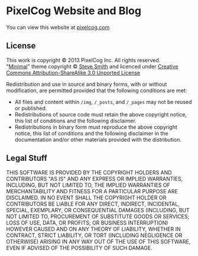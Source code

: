 # PixelCog Website and Blog

You can view this website at [pixelcog.com](http://pixelcog.com/)

## License

This work is copyright © 2013 PixelCog Inc.  All rights reserved.  
"[Minimal](https://github.com/orderedlist/minimal)" theme copyright © [Steve Smith](http://orderedlist.com/) and licenced under [Creative Commons Attribution-ShareAlike 3.0 Unported License](http://creativecommons.org/licenses/by-sa/3.0/)

Redistribution and use in source and binary forms, with or without modification, are permitted provided that the following conditions are met:

- All files and content within `/img`, `/_posts`, and `/_pages` may not be reused or published.
- Redistributions of source code must retain the above copyright notice, this list of conditions and the following disclaimer.
- Redistributions in binary form must reproduce the above copyright notice, this list of conditions and the following disclaimer in the documentation and/or other materials provided with the distribution.


## Legal Stuff

THIS SOFTWARE IS PROVIDED BY THE COPYRIGHT HOLDERS AND CONTRIBUTORS "AS IS" AND ANY EXPRESS OR IMPLIED WARRANTIES, INCLUDING, BUT NOT LIMITED TO, THE IMPLIED WARRANTIES OF MERCHANTABILITY AND FITNESS FOR A PARTICULAR PURPOSE ARE DISCLAIMED. IN NO EVENT SHALL THE COPYRIGHT HOLDER OR CONTRIBUTORS BE LIABLE FOR ANY DIRECT, INDIRECT, INCIDENTAL, SPECIAL, EXEMPLARY, OR CONSEQUENTIAL DAMAGES (INCLUDING, BUT NOT LIMITED TO, PROCUREMENT OF SUBSTITUTE GOODS OR SERVICES; LOSS OF USE, DATA, OR PROFITS; OR BUSINESS INTERRUPTION) HOWEVER CAUSED AND ON ANY THEORY OF LIABILITY, WHETHER IN CONTRACT, STRICT LIABILITY, OR TORT (INCLUDING NEGLIGENCE OR OTHERWISE) ARISING IN ANY WAY OUT OF THE USE OF THIS SOFTWARE, EVEN IF ADVISED OF THE POSSIBILITY OF SUCH DAMAGE.
